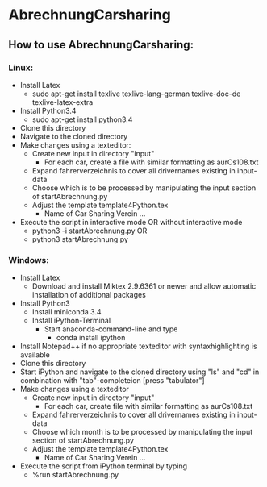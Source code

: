 # AbrechnungCarsharing
## How to use AbrechnungCarsharing:

### Linux:  
  - Install Latex  
    - sudo apt-get install texlive texlive-lang-german texlive-doc-de texlive-latex-extra   
  - Install Python3.4 
    - sudo apt-get install python3.4   
  - Clone this directory  
  - Navigate to the cloned directory  
  - Make changes using a texteditor:  
     - Create new input in directory "input"  
       - For each car, create a file with similar formatting as aurCs108.txt 
     - Expand fahrerverzeichnis to cover all drivernames existing in input-data
     - Choose which is to be processed by manipulating the input section of startAbrechnung.py
     - Adjust the template template4Python.tex
       - Name of Car Sharing Verein ...
  - Execute the script in interactive mode OR without interactive mode
    - python3 -i startAbrechnung.py
      OR
    - python3 startAbrechnung.py
    
### Windows:
   - Install Latex
     - Download and install Miktex 2.9.6361 or newer and allow automatic installation of additional packages
   - Install Python3
     - Install miniconda 3.4
     - Install iPython-Terminal
       - Start anaconda-command-line and type
         - conda install ipython
   - Install Notepad++ if no appropriate texteditor with syntaxhighlighting is available
   - Clone this directory
   - Start iPython and navigate to the cloned directory using "ls" and "cd" in combination with "tab"-completeion [press "tabulator"]
   - Make changes using a texteditor
     - Create new input in directory "input"
       - For each car, create file with similar formatting as aurCs108.txt  
     - Expand fahrerverzeichnis to cover all drivernames existing in input-data
     - Choose which month is to be processed by manipulating the input section of startAbrechnung.py
     - Adjust the template template4Python.tex
       - Name of Car Sharing Verein ...
   - Execute the script from iPython terminal by typing
     - %run startAbrechnung.py
